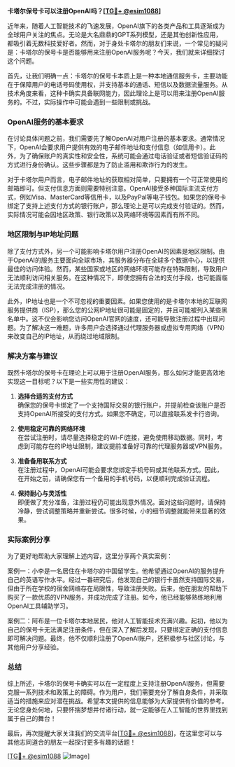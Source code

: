 **卡塔尔保号卡可以注册OpenAI吗？[[TG💪+ @esim1088](https://t.me/s/esim1088)]**

近年来，随着人工智能技术的飞速发展，OpenAI旗下的各类产品和工具逐渐成为全球用户关注的焦点。无论是大名鼎鼎的GPT系列模型，还是其他创新性应用，都吸引着无数科技爱好者。然而，对于身处卡塔尔的朋友们来说，一个常见的疑问是：卡塔尔的保号卡是否能够用来注册OpenAI服务呢？今天，我们就来详细探讨这个问题。

首先，让我们明确一点：卡塔尔的保号卡本质上是一种本地通信服务卡，主要功能在于保障用户的电话号码使用权，并支持基本的通话、短信以及数据流量服务。从技术角度来看，这种卡确实具备联网能力，因此理论上是可以用来注册OpenAI服务的。不过，实际操作中可能会遇到一些限制或挑战。

### OpenAI服务的基本要求

在讨论具体问题之前，我们需要先了解OpenAI对用户注册的基本要求。通常情况下，OpenAI会要求用户提供有效的电子邮件地址和支付信息（如信用卡）。此外，为了确保账户的真实性和安全性，系统可能会通过电话验证或者短信验证码的方式进行身份确认。这些步骤都是为了防止滥用和欺诈行为的发生。

对于卡塔尔用户而言，电子邮件地址的获取相对简单，只要拥有一个可正常使用的邮箱即可。但支付信息方面则需要特别注意。OpenAI接受多种国际主流支付方式，例如Visa、MasterCard等信用卡，以及PayPal等电子钱包。如果您的保号卡绑定了支持上述支付方式的银行账户，那么理论上是可以完成支付验证的。然而，实际情况可能会因地区政策、银行政策以及网络环境等因素而有所不同。

### 地区限制与IP地址问题

除了支付方式外，另一个可能影响卡塔尔用户注册OpenAI的因素是地区限制。由于OpenAI的服务主要面向全球市场，其服务器分布在全球多个数据中心，以提供最佳的访问体验。然而，某些国家或地区的网络环境可能存在特殊限制，导致用户无法顺利访问相关服务。在这种情况下，即使您拥有合法的支付手段，也可能面临无法完成注册的情况。

此外，IP地址也是一个不可忽视的重要因素。如果您使用的是卡塔尔本地的互联网服务提供商（ISP），那么您的公网IP地址很可能是固定的，并且可能被列入某些黑名单中。这不仅会影响您访问OpenAI官网的速度，还可能导致注册过程中出现问题。为了解决这一难题，许多用户会选择通过代理服务器或虚拟专用网络（VPN）来改变自己的IP地址，从而绕过地域限制。

### 解决方案与建议

既然卡塔尔的保号卡在理论上可以用于注册OpenAI服务，那么如何才能更高效地实现这一目标呢？以下是一些实用性的建议：

1. **选择合适的支付方式**  
   确保您的保号卡绑定了一个支持国际交易的银行账户，并提前检查该账户是否支持OpenAI所接受的支付方式。如果您不确定，可以直接联系发卡行咨询。

2. **使用稳定可靠的网络环境**  
   在尝试注册时，请尽量选择稳定的Wi-Fi连接，避免使用移动数据。同时，考虑到可能存在的IP地址限制，建议提前准备好可靠的代理服务器或VPN服务。

3. **准备备用联系方式**  
   在注册过程中，OpenAI可能会要求您绑定手机号码或其他联系方式。因此，在开始之前，请确保您有一个备用的手机号码，以便顺利完成验证流程。

4. **保持耐心与灵活性**  
   即便做了充分准备，注册过程仍可能出现意外情况。面对这些问题时，请保持冷静，尝试调整策略并重新尝试。很多时候，小的细节调整就能带来显著的效果。

### 实际案例分享

为了更好地帮助大家理解上述内容，这里分享两个真实案例：

案例一：小李是一名居住在卡塔尔的中国留学生。他希望通过OpenAI的服务提升自己的英语写作水平。经过一番研究后，他发现自己的银行卡虽然支持国际交易，但由于所在学校的宿舍网络存在局限性，导致注册失败。后来，他在朋友的帮助下购买了一款优质的VPN服务，并成功完成了注册。如今，他已经能够熟练地利用OpenAI工具辅助学习。

案例二：阿布是一位卡塔尔本地居民，他对人工智能技术充满兴趣。起初，他以为自己的保号卡无法满足注册条件，但在深入了解后发现，只要绑定正确的支付信息即可解决问题。最终，他不仅顺利注册了OpenAI账户，还积极参与社区讨论，与其他用户分享经验。

### 总结

综上所述，卡塔尔的保号卡确实可以在一定程度上支持注册OpenAI服务，但需要克服一系列技术和政策上的障碍。作为用户，我们需要充分了解自身条件，并采取适当的措施来应对潜在挑战。希望本文提供的信息能够为大家提供有价值的参考。无论您身处何地，只要怀揣梦想并付诸行动，就一定能够在人工智能的世界里找到属于自己的舞台！

最后，再次提醒大家关注我们的交流平台[[TG💪+ @esim1088](https://t.me/s/esim1088)]，在这里您可以与其他志同道合的朋友一起探讨更多有趣的话题！  

[[TG💪+ @esim1088](https://t.me/s/esim1088) ![Image](https://i.postimg.cc/4NQfJmqS/Snipaste-2025-05-13-00-14-12.png)]